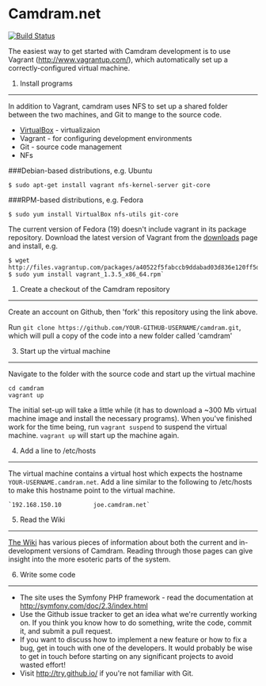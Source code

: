 Camdram.net
========================

[![Build Status](https://travis-ci.org/camdram/camdram.png?branch=master)](https://travis-ci.org/camdram/camdram)

The easiest way to get started with Camdram development is to use Vagrant 
(http://www.vagrantup.com/), which automatically set up a correctly-configured
virtual machine.

1) Install programs
--------------------

In addition to Vagrant, camdram uses NFS to set up a shared folder between the 
two machines, and Git to mange to the source code.
* [VirtualBox][1] - virtualizaion
* Vagrant - for configuring development environments
* Git - source code management
* NFs 

###Debian-based distributions, e.g. Ubuntu

    $ sudo apt-get install vagrant nfs-kernel-server git-core

###RPM-based distributions, e.g. Fedora

    $ sudo yum install VirtualBox nfs-utils git-core

The current version of Fedora (19) doesn't include vagrant in its package repository.
Download the latest version of Vagrant from the [downloads][2] page and install, e.g.

    $ wget http://files.vagrantup.com/packages/a40522f5fabccb9ddabad03d836e120ff5d14093/vagrant_1.3.5_x86_64.rpm
    $ sudo yum install vagrant_1.3.5_x86_64.rpm`

1) Create a checkout of the Camdram repository
----------------------------------------------

Create an account on Github, then 'fork' this repository using the link above.

Run `git clone https://github.com/YOUR-GITHUB-USERNAME/camdram.git`, which will pull a copy of
the code into a new folder called 'camdram'

3) Start up the virtual machine
-------------------------------

Navigate to the folder with the source code and start up the virtual machine

    cd camdram
    vagrant up
    
The initial set-up will take a little while (it has to download a ~300 Mb virtual
machine image and install the necessary programs). When you've finished work for
the time being, run `vagrant suspend` to suspend the virtual machine. `vagrant up`
will start up the machine again.

4) Add a line to /etc/hosts
---------------------------

The virtual machine contains a virtual host which expects the hostname 
`YOUR-USERNAME.camdram.net`. Add a line similar to the following to /etc/hosts to
make this hostname point to the virtual machine.

    `192.168.150.10         joe.camdram.net`

5) Read the Wiki
----------------

[The Wiki][3] has various pieces of information about both the current and in-development 
versions of Camdram. Reading through those pages can give insight into the more esoteric
parts of the system.


6) Write some code
--------------------

 * The site uses the Symfony PHP framework - read the documentation at 
   http://symfony.com/doc/2.3/index.html
 * Use the Github issue tracker to get an idea what we're currently working on.
   If you think you know how to do something, write the code, commit it, and 
   submit a pull request.
 * If you want to discuss how to implement a new feature or how to fix a bug, 
   get in touch with one of the developers. It would probably be wise to get in
   touch before starting on any significant projects to avoid wasted effort!
 * Visit http://try.github.io/ if you're not familiar with Git.

[1]: http://www.virtualbox.org/
[2]: http://downloads.vagrantup.com/
[3]: http://github.com/camdram/camdram/wiki
